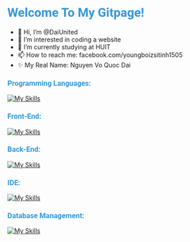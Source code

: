 <h1 style="font-family: 'Roboto', sans-serif; color: #3498db;">Welcome To My Gitpage!</h1>

- 👋 Hi, I’m @DaiUnited
- 👀 I’m interested in coding a website
- 🌱 I’m currently studying at HUIT
- 📫 How to reach me: facebook.com/youngboizsitinh1505
- ✨ My Real Name: Nguyen Vo Quoc Dai
<h3 style="font-family: 'Roboto', sans-serif; color: #3498db;">Programming Languages:</h3>

[![My Skills](https://skillicons.dev/icons?i=java,cs,nodejs)](https://skillicons.dev)

<h3 style="font-family: 'Roboto', sans-serif; color: #3498db;">Front-End:</h3>

[![My Skills](https://skillicons.dev/icons?i=js,html,css,bootstrap,jquery)](https://skillicons.dev)

<h3 style="font-family: 'Roboto', sans-serif; color: #3498db;">Back-End:</h3>

[![My Skills](https://skillicons.dev/icons?i=spring,dotnet,hibernate)](https://skillicons.dev)

<h3 style="font-family: 'Roboto', sans-serif; color: #3498db;">IDE:</h3>

[![My Skills](https://skillicons.dev/icons?i=git,github,idea,visualstudio,vscode)](https://skillicons.dev)

<h3 style="font-family: 'Roboto', sans-serif; color: #3498db;">Database Management:</h3>

[![My Skills](https://skillicons.dev/icons?i=mysql,mongodb,firebase)](https://skillicons.dev) 



<!---
DaiUnited/DaiUnited is a ✨ special ✨ repository because its `README.md` (this file) appears on your GitHub profile.
You can click the Preview link to take a look at your changes.
--->
